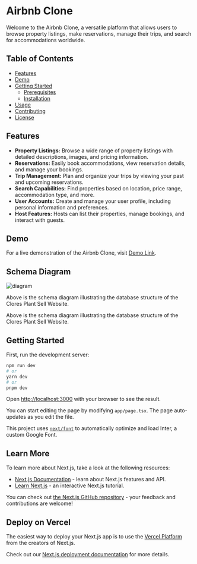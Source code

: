 # Airbnb Clone

Welcome to the Airbnb Clone, a versatile platform that allows users to browse property listings, make reservations, manage their trips, and search for accommodations worldwide.

## Table of Contents

- [Features](#features)
- [Demo](#demo)
- [Getting Started](#getting-started)
  - [Prerequisites](#prerequisites)
  - [Installation](#installation)
- [Usage](#usage)
- [Contributing](#contributing)
- [License](#license)

## Features

- **Property Listings:** Browse a wide range of property listings with detailed descriptions, images, and pricing information.
- **Reservations:** Easily book accommodations, view reservation details, and manage your bookings.
- **Trip Management:** Plan and organize your trips by viewing your past and upcoming reservations.
- **Search Capabilities:** Find properties based on location, price range, accommodation type, and more.
- **User Accounts:** Create and manage your user profile, including personal information and preferences.
- **Host Features:** Hosts can list their properties, manage bookings, and interact with guests.

## Demo

For a live demonstration of the Airbnb Clone, visit [Demo Link](https://ekri.vercel.app).

## Schema Diagram

![diagram](https://github.com/AdemBenAbdallah/Clores/assets/96244394/e251ee32-7854-4dfc-b1e7-5828fe89a32e)


Above is the schema diagram illustrating the database structure of the Clores Plant Sell Website.


Above is the schema diagram illustrating the database structure of the Clores Plant Sell Website.

## Getting Started

First, run the development server:

```bash
npm run dev
# or
yarn dev
# or
pnpm dev
```

Open [http://localhost:3000](http://localhost:3000) with your browser to see the result.

You can start editing the page by modifying `app/page.tsx`. The page auto-updates as you edit the file.

This project uses [`next/font`](https://nextjs.org/docs/basic-features/font-optimization) to automatically optimize and load Inter, a custom Google Font.

## Learn More

To learn more about Next.js, take a look at the following resources:

- [Next.js Documentation](https://nextjs.org/docs) - learn about Next.js features and API.
- [Learn Next.js](https://nextjs.org/learn) - an interactive Next.js tutorial.

You can check out [the Next.js GitHub repository](https://github.com/vercel/next.js/) - your feedback and contributions are welcome!

## Deploy on Vercel

The easiest way to deploy your Next.js app is to use the [Vercel Platform](https://vercel.com/new?utm_medium=default-template&filter=next.js&utm_source=create-next-app&utm_campaign=create-next-app-readme) from the creators of Next.js.

Check out our [Next.js deployment documentation](https://nextjs.org/docs/deployment) for more details.

